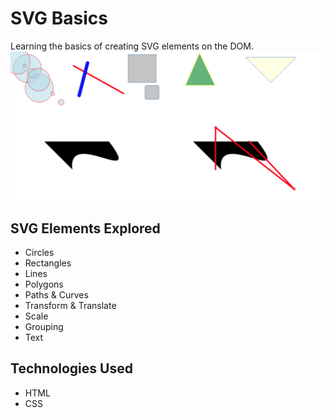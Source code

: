 
# SVG Basics
Learning the basics of creating SVG elements on the DOM.
![svg screnshots](svg-screenshot.png "SVG Examples screenshot")


## SVG Elements Explored
- Circles
- Rectangles
- Lines
- Polygons
- Paths & Curves
- Transform & Translate
- Scale
- Grouping
- Text

## Technologies Used
- HTML
- CSS

